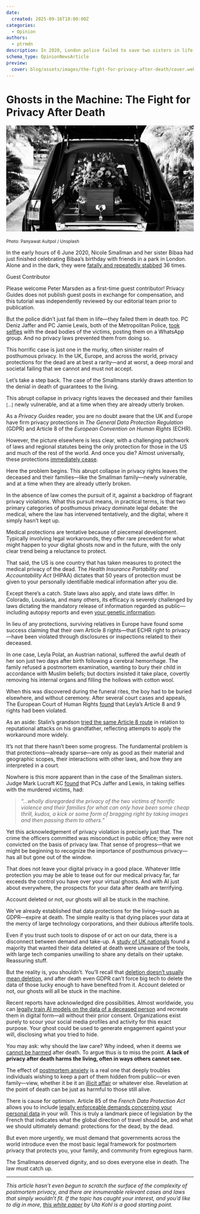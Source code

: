 ```yaml
---
date:
  created: 2025-09-16T18:00:00Z
categories:
  - Opinion
authors:
  - ptrmdn
description: In 2020, London police failed to save two sisters in life, then violated their privacy in death. This is a call to arms for posthumous privacy rights.
schema_type: OpinionNewsArticle
preview:
  cover: blog/assets/images/the-fight-for-privacy-after-death/cover.webp
---
```

# Ghosts in the Machine: The Fight for Privacy After Death

![](../assets/images/the-fight-for-privacy-after-death/cover.webp)

<small aria-hidden="true">Photo: Panyawat Auitpol / Unsplash</small>

In the early hours of 6 June 2020, Nicole Smallman and her sister Bibaa had just finished celebrating Bibaa’s birthday with friends in a park in London. Alone and in the dark, they were [fatally and repeatedly stabbed](https://en.wikipedia.org/wiki/Murders_of_Bibaa_Henry_and_Nicole_Smallman) 36 times.<!-- more -->

<div class="admonition note inline end" markdown>
<p class="admonition-title">Guest Contributor</p>

Please welcome Peter Marsden as a first-time guest contributor! Privacy Guides does not publish guest posts in exchange for compensation, and this tutorial was independently reviewed by our editorial team prior to publication.

</div>

But the police didn’t just fail them in life—they failed them in death too. PC Deniz Jaffer and PC Jamie Lewis, both of the Metropolitan Police, [took selfies](https://www.theguardian.com/uk-news/2021/dec/06/two-met-police-officers-jailed-photos-murdered-sisters-deniz-jaffer-jamie-lewis-nicole-smallman-bibaa-henry) with the dead bodies of the victims, posting them on a WhatsApp group. And no privacy laws prevented them from doing so.

This horrific case is just one in the murky, often sinister realm of posthumous privacy. In the UK, Europe, and across the world, privacy protections for the dead are at best a rarity—and at worst, a deep moral and societal failing that we cannot and must not accept.

Let’s take a step back. The case of the Smallmans starkly draws attention to the denial in death of guarantees to the living.

<div class="admonition quote inline pullquote" markdown>
<p class="admonition-title">This abrupt collapse in privacy rights leaves the deceased and their families <small>[...]</small> newly vulnerable, and at a time when they are already utterly broken.</p>
</div>

As a *Privacy Guides* reader, you are no doubt aware that the UK and Europe have firm privacy protections in *The General Data Protection Regulation* (GDPR) and Article 8 of the *European Convention on Human Rights* (ECHR).

However, the picture elsewhere is less clear, with a challenging patchwork of laws and regional statutes being the only protection for those in the US and much of the rest of the world. And once you die? Almost universally, these protections [immediately cease](https://gdpr-info.eu/recitals/no-27/).

Here the problem begins. <span class="pullquote-source">This abrupt collapse in privacy rights leaves the deceased and their families—like the Smallman family—newly vulnerable, and at a time when they are already utterly broken.</span>

In the absence of law comes the pursuit of it, against a backdrop of flagrant privacy violations. What this pursuit means, in practical terms, is that two primary categories of posthumous privacy dominate legal debate: the medical, where the law has intervened tentatively, and the digital, where it simply hasn’t kept up.

Medical protections are tentative because of piecemeal development. Typically involving legal workarounds, they offer rare precedent for what might happen to your digital ghosts now and in the future, with the only clear trend being a reluctance to protect.

That said, the US is one country that has taken measures to protect the medical privacy of the dead. The *Health Insurance Portability and Accountability Act* (HIPAA) dictates that 50 years of protection must be given to your personally identifiable medical information after you die.

Except there’s a catch. State laws also apply, and state laws differ. In Colorado, Louisiana, and many others, its efficacy is severely challenged by laws dictating the mandatory release of information regarded as public—including autopsy reports and even [your genetic information](http://dx.doi.org.ezp.lib.cam.ac.uk/10.1177/1073110516654124).

In lieu of any protections, surviving relatives in Europe have found some success claiming that their own Article 8 rights—that ECHR right to privacy—have been violated through disclosures or inspections related to their deceased.

In one case, Leyla Polat, an Austrian national, suffered the awful death of her son just two days after birth following a cerebral hemorrhage. The family refused a postmortem examination, wanting to bury their child in accordance with Muslim beliefs; but doctors insisted it take place, covertly removing his internal organs and filling the hollows with cotton wool.

When this was discovered during the funeral rites, the boy had to be buried elsewhere, and without ceremony. After several court cases and appeals, The European Court of Human Rights [found](https://hudoc.echr.coe.int/rum#%7B%22itemid%22:%5B%22002-13361%22%5D%7D) that Leyla’s Article 8 and 9 rights had been violated.

As an aside: Stalin’s grandson [tried the same Article 8 route](https://hudoc.echr.coe.int/eng#%7B%22itemid%22:%5B%22001-150568%22%5D%7D) in relation to reputational attacks on his grandfather, reflecting attempts to apply the workaround more widely.

It’s not that there hasn’t been some progress. The fundamental problem is that protections—already sparse—are only as good as their material and geographic scopes, their interactions with other laws, and how they are interpreted in a court.

Nowhere is this more apparent than in the case of the Smallman sisters. Judge Mark Lucraft KC [found](https://www.judiciary.uk/wp-content/uploads/2022/07/R-v-Jaffer-Lewis-sentencing-061221.pdf) that PCs Jaffer and Lewis, in taking selfies with the murdered victims, had:

> *“…wholly disregarded the privacy of the two victims of horrific violence and their families for what can only have been some cheap thrill, kudos, a kick or some form of bragging right by taking images and then passing them to others.”*

Yet this acknowledgement of privacy violation is precisely just that. The crime the officers committed was misconduct in public office; they were not convicted on the basis of privacy law. That sense of progress—that we might be beginning to recognize the importance of posthumous privacy—has all but gone out of the window.

That does not leave your digital privacy in a good place. Whatever little protection you may be able to tease out for our medical privacy far, far exceeds the control you have over your virtual ghosts. And with AI just about everywhere, the prospects for your data after death are terrifying.

<div class="admonition quote inline end pullquote" markdown>
<p class="admonition-title">Account deleted or not, our ghosts will all be stuck in the machine.</p>
</div>

We’ve already established that data protections for the living—such as GDPR—expire at death. The simple reality is that dying places your data at the mercy of large technology corporations, and their dubious afterlife tools.

Even if you trust such tools to dispose of or act on our data, there is a disconnect between demand and take-up. A [study of UK nationals](https://www.tandfonline.com/doi/full/10.1080/13600869.2025.2506164#abstract) found a majority that wanted their data deleted at death were unaware of the tools, with large tech companies unwilling to share any details on their uptake. Reassuring stuff.

But the reality is, you shouldn’t. You’ll recall that [deletion doesn’t usually mean deletion](https://www.privacyguides.org/en/basics/account-deletion/), and after death even GDPR can’t force big tech to delete the data of those lucky enough to have benefited from it. <span class="pullquote-source">Account deleted or not, our ghosts will all be stuck in the machine.</span>

Recent reports have acknowledged dire possibilities. Almost worldwide, you can [legally train AI models on the data of a deceased person](https://www.reuters.com/article/world/data-of-the-dead-virtual-immortality-exposes-holes-in-privacy-laws-idUSKBN21Z0NE/) and recreate them in digital form—all without their prior consent. Organizations exist purely to scour your social media profiles and activity for this exact purpose. Your ghost could be used to generate engagement against your will, disclosing what you tried to hide.

You may ask: why should the law care? Why indeed, when it deems we [cannot be harmed](https://doi.org/10.1093/acprof:oso/9780199607860.003.0003) after death. To argue thus is to miss the point. **A lack of privacy after death harms the living, often in ways others cannot see.**

The effect of [postmortem anxiety](https://www.tandfonline.com/doi/full/10.1080/17577632.2024.2438395#d1e120) is a real one that deeply troubles individuals wishing to keep a part of them hidden from public—or even family—view, whether it be it an [illicit affair](https://www.cardozoaelj.com/wp-content/uploads/2011/02/Edwards-Galleyed-FINAL.pdf) or whatever else. Revelation at the point of death can be just as harmful to those still alive.

There is cause for optimism. Article 85 of the *French Data Protection Act* allows you to include [legally enforceable demands concerning your personal data](https://www.cnil.fr/fr/la-loi-informatique-et-libertes#article85) in your will. This is truly a landmark piece of legislation by the French that indicates what the global direction of travel should be, and what we should ultimately demand: protections for the dead, by the dead.

But even more urgently, we must demand that governments across the world introduce even the most basic legal framework for postmortem privacy that protects you, your family, and community from egregious harm.

The Smallmans deserved dignity, and so does everyone else in death. The law must catch up.

---

*This article hasn’t even begun to scratch the surface of the complexity of postmortem privacy, and there are innumerable relevant cases and laws that simply wouldn’t fit. If the topic has caught your interest, and you’d like to dig in more, [this white paper](https://doi.org/10.1016/j.clsr.2022.105737) by Uta Kohl is a good starting point.*
